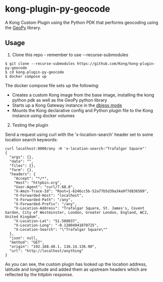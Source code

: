 # kong-plugin-py-geocode

A Kong Custom Plugin using the Python PDK that performs geocoding using the [GeoPy](https://geopy.readthedocs.io/en/stable/) library.

## Usage

1. Clone this repo - remember to use --recurse-submodules

```code
$ git clone --recurse-submodules https://github.com/Kong/kong-plugin-py-geocode
$ cd kong-plugin-py-geocode
$ docker compose up
```

The docker compose file sets up the following:

- Creates a custom Kong image from the base image, installing the kong python pdk as well as the GeoPy python library
- Starts up a Kong Gateway instance in the [dbless mode](https://docs.konghq.com/gateway/2.8.x/reference/db-less-and-declarative-config/) 
- Mounts the Kong declarative config and Python plugin file to the Kong instance using docker volumes

2. Testing the plugin

Send a request using curl with the 'x-location-search' header set to some location search keywords:

```code
curl localhost:8000/any -H 'x-location-search:"Trafalgar Square"'                                                                                                                                                        
{
  "args": {},
  "data": "",
  "files": {},
  "form": {},
  "headers": {
    "Accept": "*/*",
    "Host": "httpbin.org",
    "User-Agent": "curl/7.68.0",
    "X-Amzn-Trace-Id": "Root=1-6246cc5b-52a77b5d39a34a9f7d836589",
    "X-Forwarded-Host": "localhost",
    "X-Forwarded-Path": "/any",
    "X-Forwarded-Prefix": "/any",
    "X-Location-Address": "Trafalgar Square, St. James's, Covent Garden, City of Westminster, London, Greater London, England, WC2, United Kingdom",
    "X-Location-Lat": "51.508037",
    "X-Location-Long": "-0.12804941070725",
    "X-Location-Search": "\"Trafalgar Square\""
  },
  "json": null,
  "method": "GET",
  "origin": "192.168.48.1, 116.14.136.90",
  "url": "http://localhost/anything"
}

```
As you can see, the  custom plugin has looked up the location address, latitude and longitude and added them as upstream headers which are reflected by the httpbin response.

